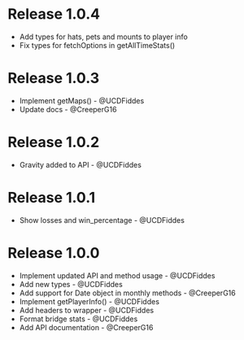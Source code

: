 # Release 1.0.4

- Add types for hats, pets and mounts to player info
- Fix types for fetchOptions in getAllTimeStats()

# Release 1.0.3

- Implement getMaps() - @UCDFiddes
- Update docs - @CreeperG16

# Release 1.0.2

- Gravity added to API - @UCDFiddes

# Release 1.0.1

- Show losses and win_percentage - @UCDFiddes

# Release 1.0.0

- Implement updated API and method usage - @UCDFiddes
- Add new types - @UCDFiddes
- Add support for Date object in monthly methods - @CreeperG16
- Implement getPlayerInfo() - @UCDFiddes
- Add headers to wrapper - @UCDFiddes
- Format bridge stats - @UCDFiddes
- Add API documentation - @CreeperG16
